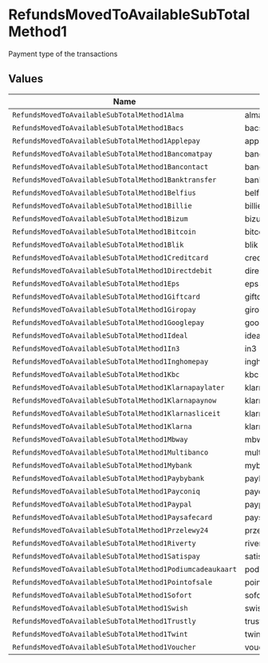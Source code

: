 # RefundsMovedToAvailableSubTotalMethod1

Payment type of the transactions


## Values

| Name                                                      | Value                                                     |
| --------------------------------------------------------- | --------------------------------------------------------- |
| `RefundsMovedToAvailableSubTotalMethod1Alma`              | alma                                                      |
| `RefundsMovedToAvailableSubTotalMethod1Bacs`              | bacs                                                      |
| `RefundsMovedToAvailableSubTotalMethod1Applepay`          | applepay                                                  |
| `RefundsMovedToAvailableSubTotalMethod1Bancomatpay`       | bancomatpay                                               |
| `RefundsMovedToAvailableSubTotalMethod1Bancontact`        | bancontact                                                |
| `RefundsMovedToAvailableSubTotalMethod1Banktransfer`      | banktransfer                                              |
| `RefundsMovedToAvailableSubTotalMethod1Belfius`           | belfius                                                   |
| `RefundsMovedToAvailableSubTotalMethod1Billie`            | billie                                                    |
| `RefundsMovedToAvailableSubTotalMethod1Bizum`             | bizum                                                     |
| `RefundsMovedToAvailableSubTotalMethod1Bitcoin`           | bitcoin                                                   |
| `RefundsMovedToAvailableSubTotalMethod1Blik`              | blik                                                      |
| `RefundsMovedToAvailableSubTotalMethod1Creditcard`        | creditcard                                                |
| `RefundsMovedToAvailableSubTotalMethod1Directdebit`       | directdebit                                               |
| `RefundsMovedToAvailableSubTotalMethod1Eps`               | eps                                                       |
| `RefundsMovedToAvailableSubTotalMethod1Giftcard`          | giftcard                                                  |
| `RefundsMovedToAvailableSubTotalMethod1Giropay`           | giropay                                                   |
| `RefundsMovedToAvailableSubTotalMethod1Googlepay`         | googlepay                                                 |
| `RefundsMovedToAvailableSubTotalMethod1Ideal`             | ideal                                                     |
| `RefundsMovedToAvailableSubTotalMethod1In3`               | in3                                                       |
| `RefundsMovedToAvailableSubTotalMethod1Inghomepay`        | inghomepay                                                |
| `RefundsMovedToAvailableSubTotalMethod1Kbc`               | kbc                                                       |
| `RefundsMovedToAvailableSubTotalMethod1Klarnapaylater`    | klarnapaylater                                            |
| `RefundsMovedToAvailableSubTotalMethod1Klarnapaynow`      | klarnapaynow                                              |
| `RefundsMovedToAvailableSubTotalMethod1Klarnasliceit`     | klarnasliceit                                             |
| `RefundsMovedToAvailableSubTotalMethod1Klarna`            | klarna                                                    |
| `RefundsMovedToAvailableSubTotalMethod1Mbway`             | mbway                                                     |
| `RefundsMovedToAvailableSubTotalMethod1Multibanco`        | multibanco                                                |
| `RefundsMovedToAvailableSubTotalMethod1Mybank`            | mybank                                                    |
| `RefundsMovedToAvailableSubTotalMethod1Paybybank`         | paybybank                                                 |
| `RefundsMovedToAvailableSubTotalMethod1Payconiq`          | payconiq                                                  |
| `RefundsMovedToAvailableSubTotalMethod1Paypal`            | paypal                                                    |
| `RefundsMovedToAvailableSubTotalMethod1Paysafecard`       | paysafecard                                               |
| `RefundsMovedToAvailableSubTotalMethod1Przelewy24`        | przelewy24                                                |
| `RefundsMovedToAvailableSubTotalMethod1Riverty`           | riverty                                                   |
| `RefundsMovedToAvailableSubTotalMethod1Satispay`          | satispay                                                  |
| `RefundsMovedToAvailableSubTotalMethod1Podiumcadeaukaart` | podiumcadeaukaart                                         |
| `RefundsMovedToAvailableSubTotalMethod1Pointofsale`       | pointofsale                                               |
| `RefundsMovedToAvailableSubTotalMethod1Sofort`            | sofort                                                    |
| `RefundsMovedToAvailableSubTotalMethod1Swish`             | swish                                                     |
| `RefundsMovedToAvailableSubTotalMethod1Trustly`           | trustly                                                   |
| `RefundsMovedToAvailableSubTotalMethod1Twint`             | twint                                                     |
| `RefundsMovedToAvailableSubTotalMethod1Voucher`           | voucher                                                   |